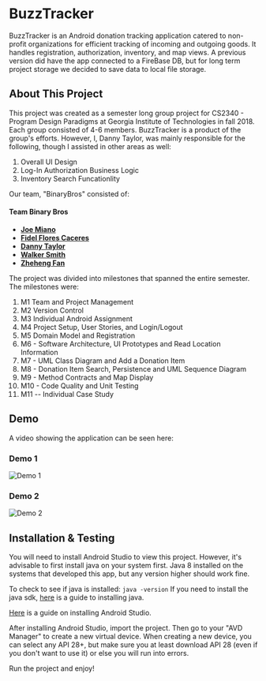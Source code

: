 # BuzzTracker

BuzzTracker is an Android donation tracking application catered to non-profit organizations for efficient tracking of incoming and outgoing goods. It handles registration, authorization, inventory, and map views. A previous version did have the app connected to a FireBase DB, but for long term project storage we decided to save data to local file storage. 

## About This Project
This project was created as a semester long group project for CS2340 - Program Design Paradigms at Georgia Institute of Technologies in fall 2018. Each group consisted of 4-6 members. BuzzTracker is a product of the group's efforts. However, I, Danny Taylor, was mainly responsible for the following, though I assisted in other areas as well:

1. Overall UI Design
2. Log-In Authorization Business Logic
3. Inventory Search Funcationlity


Our team, "BinaryBros" consisted of:

#### Team Binary Bros
* [**Joe Miano**](https://github.com/jmiano)
* [**Fidel Flores Caceres**](https://github.com/fefcaceres)
* [**Danny Taylor**](https://github.com/dannyht)
* [**Walker Smith**](https://github.com/walkersmith2021)
* [**Zheheng Fan**](https://github.com/zfan71)

The project was divided into milestones that spanned the entire semester. The milestones were:

1. M1 Team and Project Management
2. M2 Version Control
3. M3 Individual Android Assignment
4. M4 Project Setup, User Stories, and Login/Logout
5. M5 Domain Model and Registration
6. M6 - Software Architecture, UI Prototypes and Read Location Information
7. M7 - UML Class Diagram and Add a Donation Item
8. M8 - Donation Item Search, Persistence and UML Sequence Diagram
9. M9 - Method Contracts and Map Display
10. M10 - Code Quality and Unit Testing
11. M11 -- Individual Case Study

## Demo

A video showing the application can be seen here:

### Demo 1
![Demo 1](https://github.com/dannyhtaylor/BuzzTracker/blob/main/Demos/BuzzTracker_Demo.gif "Demo 1")


### Demo 2
![Demo 2](https://github.com/dannyhtaylor/BuzzTracker/blob/main/Demos/BuzzTracker_Demo_2.gif "Demo 2")



## Installation & Testing
You will need to install Android Studio to view this project. However, it's advisable to first install java on your system first. Java 8 installed on the systems that developed this app, but any version higher should work fine.

To check to see if java is installed: `java -version`
If you need to install the java sdk, [here](https://java.com/en/download/help/download_options.html) is a guide to installing java.

[Here](https://developer.android.com/studio/install) is a guide on installing Android Studio.

After installing Android Studio, import the project. Then go to your "AVD Manager" to create a new virtual device. When creating a new device, you can select any API 28+, but make sure you at least download API 28 (even if you don't want to use it) or else you will run into errors.

Run the project and enjoy!
